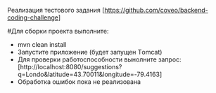 Реализация тестового задания
[https://github.com/coveo/backend-coding-challenge]

#Для сборки проекта выполните:
* mvn clean install
* Запустите приложение (будет запущен Тomcat)
* Для проверки работоспособности вынолните запрос: [http://localhost:8080/suggestions?q=Londo&latitude=43.70011&longitude=-79.4163]
* Обработка ошибок пока не реализована